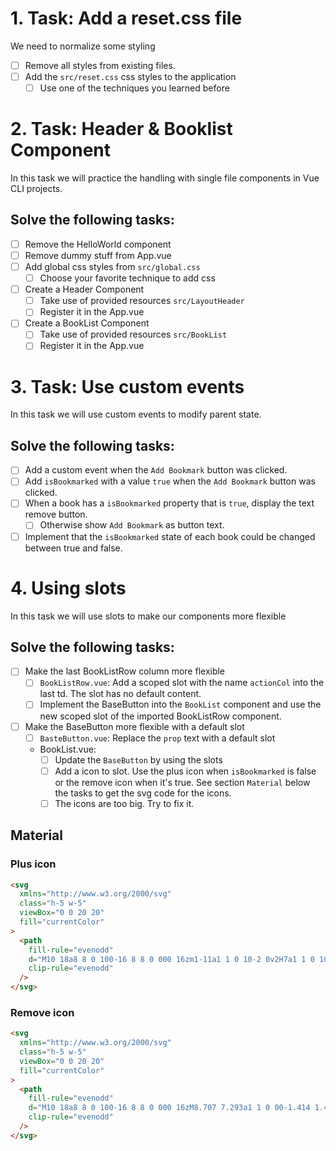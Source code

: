 # 1. Task: Add a reset.css file

We need to normalize some styling

- [ ] Remove all styles from existing files.
- [ ] Add the `src/reset.css` css styles to the application
  - [ ] Use one of the techniques you learned before

# 2. Task: Header & Booklist Component

In this task we will practice the handling with single file components in Vue CLI projects.

## Solve the following tasks:

- [ ] Remove the HelloWorld component
- [ ] Remove dummy stuff from App.vue
- [ ] Add global css styles from `src/global.css`
  - [ ] Choose your favorite technique to add css
- [ ] Create a Header Component
  - [ ] Take use of provided resources `src/LayoutHeader`
  - [ ] Register it in the App.vue
- [ ] Create a BookList Component
  - [ ] Take use of provided resources `src/BookList`
  - [ ] Register it in the App.vue

# 3. Task: Use custom events

In this task we will use custom events to modify parent state.

## Solve the following tasks:

- [ ] Add a custom event when the `Add Bookmark` button was clicked.
- [ ] Add `isBookmarked` with a value `true` when the `Add Bookmark` button was clicked.
- [ ] When a book has a `isBookmarked` property that is `true`, display the text remove button.
  - [ ] Otherwise show `Add Bookmark` as button text.
- [ ] Implement that the `isBookmarked` state of each book could be changed between true and false.

# 4. Using slots

In this task we will use slots to make our components more flexible

## Solve the following tasks:

- [ ] Make the last BookListRow column more flexible
  - [ ] `BookListRow.vue`: Add a scoped slot with the name `actionCol` into the last td. The slot has no default content.
  - [ ] Implement the BaseButton into the `BookList` component and use the new scoped slot of the imported BookListRow component.
- [ ] Make the BaseButton more flexible with a default slot
  - [ ] `BasteButton.vue`: Replace the `prop` text with a default slot
  - BookList.vue:
    - [ ] Update the `BaseButton` by using the slots
    - [ ] Add a icon to slot. Use the plus icon when `isBookmarked` is false or the remove icon when it's true. See section `Material` below the tasks to get the svg code for the icons.
    - [ ] The icons are too big. Try to fix it.

## Material

### Plus icon

```html
<svg
  xmlns="http://www.w3.org/2000/svg"
  class="h-5 w-5"
  viewBox="0 0 20 20"
  fill="currentColor"
>
  <path
    fill-rule="evenodd"
    d="M10 18a8 8 0 100-16 8 8 0 000 16zm1-11a1 1 0 10-2 0v2H7a1 1 0 100 2h2v2a1 1 0 102 0v-2h2a1 1 0 100-2h-2V7z"
    clip-rule="evenodd"
  />
</svg>
```

### Remove icon

```html
<svg
  xmlns="http://www.w3.org/2000/svg"
  class="h-5 w-5"
  viewBox="0 0 20 20"
  fill="currentColor"
>
  <path
    fill-rule="evenodd"
    d="M10 18a8 8 0 100-16 8 8 0 000 16zM8.707 7.293a1 1 0 00-1.414 1.414L8.586 10l-1.293 1.293a1 1 0 101.414 1.414L10 11.414l1.293 1.293a1 1 0 001.414-1.414L11.414 10l1.293-1.293a1 1 0 00-1.414-1.414L10 8.586 8.707 7.293z"
    clip-rule="evenodd"
  />
</svg>
```

